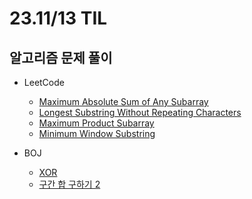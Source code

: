 # 23.11/13 TIL

## 알고리즘 문제 풀이

- LeetCode

  - [Maximum Absolute Sum of Any Subarray](https://github.com/JinsuYeo/algorithm/blob/a32a2eeb1d5b7a1a0e52cd3ce9af3be9f031cdb7/Leetcode-Algorithm/1749_MaximumAbsoluteSumOfAnySubarray)
  - [Longest Substring Without Repeating Characters](https://github.com/JinsuYeo/algorithm/blob/837291bb2f355c812a935fb7f6f0a93ae52d98e3/Leetcode-Algorithm/3_LongestSubstringWithoutRepeatingCharacters)
  - [Maximum Product Subarray](https://github.com/JinsuYeo/algorithm/blob/6e4b92939dc1e4249b949b5e876c8daedc4ed361/Leetcode-Algorithm/152_MaximumProductSubarray)
  - [Minimum Window Substring](https://github.com/JinsuYeo/algorithm/blob/837d45308096785514bbf3b5320330d52598e881/Leetcode-Algorithm/76_MinimumWindowSubstring)

- BOJ
  - [XOR](https://github.com/JinsuYeo/algorithm/blob/ec3e787018fe47009be19d8d2241520a097585c2/BOJ-Algorithm/14245_XOR)
  - [구간 합 구하기 2](https://github.com/JinsuYeo/algorithm/commit/88c8b74c06ba278a43dfadf210c615e574020805)
